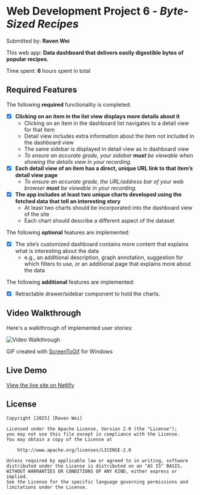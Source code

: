 # Web Development Project 6 - *Byte-Sized Recipes*

Submitted by: **Raven Wei**

This web app: **Data dashboard that delivers easily digestible bytes of popular recipes.**

Time spent: **6** hours spent in total

## Required Features

The following **required** functionality is completed:

- [x] **Clicking on an item in the list view displays more details about it**
  - Clicking on an item in the dashboard list navigates to a detail view for that item
  - Detail view includes extra information about the item not included in the dashboard view
  - The same sidebar is displayed in detail view as in dashboard view
  - *To ensure an accurate grade, your sidebar **must** be viewable when showing the details view in your recording.*
- [x] **Each detail view of an item has a direct, unique URL link to that item’s detail view page**
  -  *To ensure an accurate grade, the URL/address bar of your web browser **must** be viewable in your recording.*
- [x] **The app includes at least two unique charts developed using the fetched data that tell an interesting story**
  - At least two charts should be incorporated into the dashboard view of the site
  - Each chart should describe a different aspect of the dataset

The following **optional** features are implemented:

- [x] The site’s customized dashboard contains more content that explains what is interesting about the data 
  - e.g., an additional description, graph annotation, suggestion for which filters to use, or an additional page that explains more about the data
  
The following **additional** features are implemented:

* [x] Retractable drawer/sidebar component to hold the charts.

## Video Walkthrough

Here's a walkthrough of implemented user stories:

<img src='https://github.com/weiraven/byte-sized-recipes/blob/main/public/images/bsr-demo2.gif' title='Video Walkthrough' width='' alt='Video Walkthrough' />

GIF created with [ScreenToGif](https://www.screentogif.com/) for Windows

## Live Demo

[View the live site on Netlify](https://bytesizedrecipes.netlify.app/)

## License

    Copyright [2025] [Raven Wei]

    Licensed under the Apache License, Version 2.0 (the "License");
    you may not use this file except in compliance with the License.
    You may obtain a copy of the License at

        http://www.apache.org/licenses/LICENSE-2.0

    Unless required by applicable law or agreed to in writing, software
    distributed under the License is distributed on an "AS IS" BASIS,
    WITHOUT WARRANTIES OR CONDITIONS OF ANY KIND, either express or implied.
    See the License for the specific language governing permissions and
    limitations under the License.
